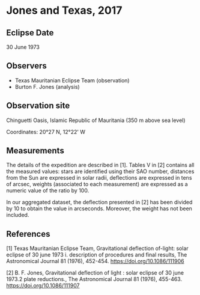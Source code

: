 # Jones and Texas, 2017 #

## Eclipse Date ##

30 June 1973

## Observers ##

* Texas Mauritanian Eclipse Team (observation)
* Burton F. Jones (analysis)

## Observation site ##

Chinguetti Oasis, Islamic Republic of Mauritania (350 m above sea level)

Coordinates: 20°27 N, 12°22' W

## Measurements

The details of the expedition are described in [1]. Tables V in [2] contains all the measured values: stars are identified using their SAO number, distances from the Sun are expressed in solar radii, deflections are expressed in tens of arcsec, weights (associated to each measurement) are expressed as a numeric value of the ratio by 100.

In our aggregated dataset, the deflection presented in [2] has been divided by 10 to obtain the value in arcseconds. Moreover, the weight has not been included.

## References ##
[1] Texas Mauritanian Eclipse Team, Gravitational deflection of-light: solar eclipse of 30 june 1973 i. description of procedures and final results, The Astronomical Journal 81 (1976), 452-454.
https://doi.org/10.1086/111906

[2] B. F. Jones, Gravitational deflection of light : solar eclipse of 30 june 1973.2 plate reductions., The Astronomical Journal 81 (1976), 455-463.
https://doi.org/10.1086/111907
